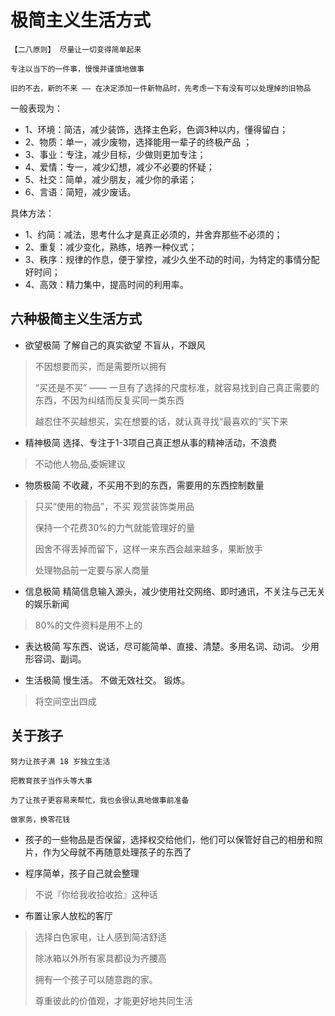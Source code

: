 
# 极简主义生活方式

```tip
【二八原则】 尽量让一切变得简单起来

专注以当下的一件事，慢慢并谨慎地做事

旧的不去，新的不来 —— 在决定添加一件新物品时，先考虑一下有没有可以处理掉的旧物品
```

一般表现为：
* 1、环境：简洁，减少装饰，选择主色彩，色调3种以内，懂得留白；
* 2、物质：单一，减少废物，选择能用一辈子的终极产品 ；
* 3、事业：专注，减少目标，少做则更加专注；
* 4、爱情：专一，减少幻想，减少不必要的怀疑；
* 5、社交：简单，减少朋友，减少你的承诺；
* 6、言语：简短，减少废话。

具体方法：
* 1、约简：减法，思考什么才是真正必须的，并舍弃那些不必须的；
* 2、重复：减少变化，熟练，培养一种仪式；
* 3、秩序：规律的作息，便于掌控，减少久坐不动的时间，为特定的事情分配好时间；
* 4、高效：精力集中，提高时间的利用率。

## 六种极简主义生活方式

* 欲望极简  了解自己的真实欲望 不盲从，不跟风
> 不因想要而买，而是需要所以拥有
>
> “买还是不买” —— 一旦有了选择的尺度标准，就容易找到自己真正需要的东西，不因为纠结而反复买同一类东西
>
> 越忍住不买越想买，实在想要的话，就认真寻找“最喜欢的”买下来

* 精神极简  选择、专注于1-3项自己真正想从事的精神活动，不浪费
> 不动他人物品,委婉建议

* 物质极简  不收藏，不买用不到的东西，需要用的东西控制数量
> 只买“使用的物品”，不买 观赏装饰类用品
>
> 保持一个花费30%的力气就能管理好的量
>
> 因舍不得丢掉而留下，这样一来东西会越来越多，果断放手
>
> 处理物品前一定要与家人商量
>
* 信息极简  精简信息输入源头，减少使用社交网络、即时通讯，不关注与己无关的娱乐新闻
> 80%的文件资料是用不上的


* 表达极简  写东西、说话，尽可能简单、直接、清楚。多用名词、动词。 少用形容词、副词。
  
* 生活极简  慢生活。 不做无效社交。 锻炼。
> 将空间空出四成


## 关于孩子

```tip
努力让孩子满 18 岁独立生活

把教育孩子当作头等大事

为了让孩子更容易来帮忙，我也会很认真地做事前准备

做家务，换零花钱
```

* 孩子的一些物品是否保留，选择权交给他们，他们可以保管好自己的相册和照片，作为父母就不再随意处理孩子的东西了
  
* 程序简单，孩子自己就会整理
> 不说『你给我收拾收拾』这种话

* 布置让家人放松的客厅
> 选择白色家电，让人感到简洁舒适
>
> 除冰箱以外所有家具都设为齐腰高
>
> 拥有一个孩子可以随意跑的家。
>
> 尊重彼此的价值观，才能更好地共同生活
